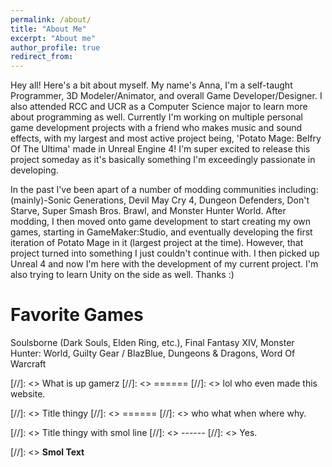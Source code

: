 ```yaml
---
permalink: /about/
title: "About Me"
excerpt: "About me"
author_profile: true
redirect_from: 
---
```

Hey all! Here's a bit about myself. My name's Anna, I'm a self-taught Programmer, 3D Modeler/Animator, and overall Game Developer/Designer. I also attended RCC and UCR as a Computer Science major to learn more about programming as well. Currently I'm working on multiple personal game development projects with a friend who makes music and sound effects, with my largest and most active project being, 'Potato Mage: Belfry Of The Ultima' made in Unreal Engine 4! I'm super excited to release this project someday as it's basically something I'm exceedingly passionate in developing. 

In the past I've been apart of a number of modding communities including: (mainly)-Sonic Generations, Devil May Cry 4, Dungeon Defenders, Don't Starve, Super Smash Bros. Brawl, and Monster Hunter World. After modding, I then moved onto game development to start creating my own games, starting in GameMaker:Studio, and eventually developing the first iteration of Potato Mage in it (largest project at the time). However, that project turned into something I just couldn't continue with. I then picked up Unreal 4 and now I'm here with the development of my current project. I'm also trying to learn Unity on the side as well. Thanks :)

Favorite Games
======
Soulsborne (Dark Souls, Elden Ring, etc.), Final Fantasy XIV, Monster Hunter: World, Guilty Gear / BlazBlue, Dungeons & Dragons, Word Of Warcraft

[//]: <> What is up gamerz
[//]: <> ======
[//]: <> lol who even made this website.

[//]: <> Title thingy
[//]: <> ======
[//]: <> who what when where why.

[//]: <> Title thingy with smol line
[//]: <> ------
[//]: <> Yes.

[//]: <> **Smol Text**
